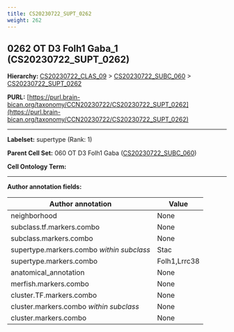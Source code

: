 ```yaml
---
title: CS20230722_SUPT_0262
weight: 262
---
```

## 0262 OT D3 Folh1 Gaba_1 (CS20230722_SUPT_0262)
<b>Hierarchy: </b>
[CS20230722_CLAS_09](../CS20230722_CLAS_09) >
[CS20230722_SUBC_060](../CS20230722_SUBC_060) >
[CS20230722_SUPT_0262](../CS20230722_SUPT_0262)

**PURL:** [https://purl.brain-bican.org/taxonomy/CCN20230722/CS20230722_SUPT_0262](https://purl.brain-bican.org/taxonomy/CCN20230722/CS20230722_SUPT_0262)

---


**Labelset:** supertype (Rank: 1)

**Parent Cell Set:** 060 OT D3 Folh1 Gaba ([CS20230722_SUBC_060](../CS20230722_SUBC_060))



**Cell Ontology Term:** 

[MARKER GENES.]: #


---

[TRANSFERRED ANNOTATIONS.]: #


[AUTHOR ANNOTATION FIELDS.]: #


**Author annotation fields:**

| Author annotation | Value |
|-------------------|-------|
|neighborhood|None|
|subclass.tf.markers.combo|None|
|subclass.markers.combo|None|
|supertype.markers.combo _within subclass_|Stac|
|supertype.markers.combo|Folh1,Lrrc38|
|anatomical_annotation|None|
|merfish.markers.combo|None|
|cluster.TF.markers.combo|None|
|cluster.markers.combo _within subclass_|None|
|cluster.markers.combo|None|
